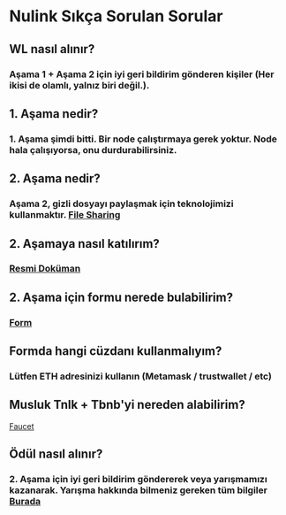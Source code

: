# Nulink Sıkça Sorulan Sorular

## WL nasıl alınır?
### Aşama 1 + Aşama 2 için iyi geri bildirim gönderen kişiler (Her ikisi de olamlı, yalnız biri değil.).

## 1. Aşama nedir?
### 1. Aşama şimdi bitti. Bir node çalıştırmaya gerek yoktur. Node hala çalışıyorsa, onu durdurabilirsiniz.

## 2. Aşama nedir?
### Aşama 2, gizli dosyayı paylaşmak için teknolojimizi kullanmaktır. [File Sharing](https://filetransfer.nulink.org/find)

## 2. Aşamaya nasıl katılırım?
### [Resmi Doküman](https://docs.nulink.org/products/file_sharing_dapp)

## 2. Aşama için formu nerede bulabilirim?
### [Form](https://docs.google.com/forms/d/e/1FAIpQLSfyXt9u_in78ETutHcWPCg2AuaRjdCvtb1WBeiGJXGLcX8oiA/viewform)

## Formda hangi cüzdanı kullanmalıyım?
### Lütfen ETH adresinizi kullanın (Metamask / trustwallet / etc)

## Musluk Tnlk + Tbnb'yi nereden alabilirim?
[Faucet](https://filetransfer.nulink.org/faucet)

## Ödül nasıl alınır?
### 2. Aşama için iyi geri bildirim göndererek veya yarışmamızı kazanarak. Yarışma hakkında bilmeniz gereken tüm bilgiler [Burada](https://www.nulink.org/blog-posts/nulink-secret-file-sharing-dapp-contest)

